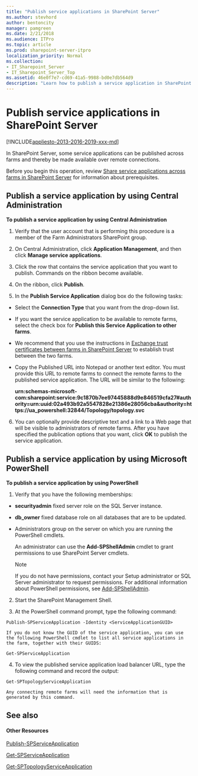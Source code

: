 ```yaml
---
title: "Publish service applications in SharePoint Server"
ms.author: stevhord
author: bentoncity
manager: pamgreen
ms.date: 2/21/2018
ms.audience: ITPro
ms.topic: article
ms.prod: sharepoint-server-itpro
localization_priority: Normal
ms.collection:
- IT_Sharepoint_Server
- IT_Sharepoint_Server_Top
ms.assetid: 46e0f7e7-cd69-41a5-9988-bd0e7db564d9
description: "Learn how to publish a service application in SharePoint Server."
---
```


# Publish service applications in SharePoint Server

[!INCLUDE[appliesto-2013-2016-2019-xxx-md](../includes/appliesto-2013-2016-2019-xxx-md.md)] 
  
In SharePoint Server, some service applications can be published across farms and thereby be made available over remote connections.
  
    
Before you begin this operation, review [Share service applications across farms in SharePoint Server](share-service-applications-across-farms.md) for information about prerequisites.

## Publish a service application by using Central Administration 
  
 **To publish a service application by using Central Administration**
  
1. Verify that the user account that is performing this procedure is a member of the Farm Administrators SharePoint group.
    
2. On Central Administration, click **Application Management**, and then click **Manage service applications**.
    
3. Click the row that contains the service application that you want to publish. Commands on the ribbon become available.
    
4. On the ribbon, click **Publish**.
    
5. In the **Publish Service Application** dialog box do the following tasks: 
    
  - Select the **Connection Type** that you want from the drop-down list. 
    
  - If you want the service application to be available to remote farms, select the check box for **Publish this Service Application to other farms**.
    
  - We recommend that you use the instructions in [Exchange trust certificates between farms in SharePoint Server](exchange-trust-certificates-between-farms.md) to establish trust between the two farms. 
    
  - Copy the Published URL into Notepad or another text editor. You must provide this URL to remote farms to connect the remote farms to the published service application. The URL will be similar to the following:
    
    **urn:schemas-microsoft-com:sharepoint:service:9c1870b7ee97445888d9e846519cfa27#authority=urn:uuid:02a493b92a5547828e21386e28056cba&amp;authority=https://ua_powershell:32844/Topology/topology.svc**
    
6. You can optionally provide descriptive text and a link to a Web page that will be visible to administrators of remote farms. After you have specified the publication options that you want, click **OK** to publish the service application. 
    
## Publish a service application by using Microsoft PowerShell

 **To publish a service application by using PowerShell**
  
1. Verify that you have the following memberships:
    
  - **securityadmin** fixed server role on the SQL Server instance. 
    
  - **db_owner** fixed database role on all databases that are to be updated. 
    
  - Administrators group on the server on which you are running the PowerShell cmdlets.
    
    An administrator can use the **Add-SPShellAdmin** cmdlet to grant permissions to use SharePoint Server cmdlets. 
    
    > [!NOTE]
    > If you do not have permissions, contact your Setup administrator or SQL Server administrator to request permissions. For additional information about PowerShell permissions, see [Add-SPShellAdmin](/powershell/module/sharepoint-server/add-spshelladmin). 
  
2. Start the SharePoint Management Shell.
    
3. At the PowerShell command prompt, type the following command:
    
  ```
  Publish-SPServiceApplication -Identity <ServiceApplicationGUID>
  ```

    If you do not know the GUID of the service application, you can use the following PowerShell cmdlet to list all service applications in the farm, together with their GUIDS:
    
  ```
  Get-SPServiceApplication
  ```

4. To view the published service application load balancer URL, type the following command and record the output: 
    
  ```
  Get-SPTopologyServiceApplication
  ```

    Any connecting remote farms will need the information that is generated by this command.
    
## See also

#### Other Resources

[Publish-SPServiceApplication](/powershell/module/sharepoint-server/Publish-SPServiceApplication?view=sharepoint-ps)
  
[Get-SPServiceApplication](/powershell/module/sharepoint-server/Get-SPServiceApplication?view=sharepoint-ps)
  
[Get-SPTopologyServiceApplication](/powershell/module/sharepoint-server/Get-SPTopologyServiceApplication?view=sharepoint-ps)

